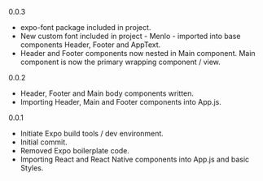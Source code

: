 0.0.3

- expo-font package included in project.
- New custom font included in project - Menlo - imported into base components Header, Footer and AppText.
- Header and Footer components now nested in Main component. Main component is now the primary wrapping component / view.

0.0.2

- Header, Footer and Main body components written.
- Importing Header, Main and Footer components into App.js.


0.0.1

- Initiate Expo build tools / dev environment.
- Initial commit.
- Removed Expo boilerplate code.
- Importing React and React Native components into App.js and basic Styles.
